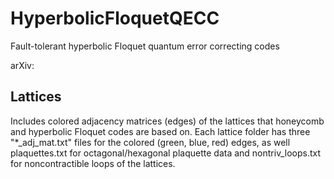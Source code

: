 # HyperbolicFloquetQECC
Fault-tolerant hyperbolic Floquet quantum error correcting codes

arXiv:

## Lattices
Includes colored adjacency matrices (edges) of the lattices that honeycomb and hyperbolic Floquet codes are based on. Each lattice folder has three "*_adj_mat.txt" files for the colored (green, blue, red) edges, as well plaquettes.txt for octagonal/hexagonal plaquette data and nontriv_loops.txt for noncontractible loops of the lattices. 
